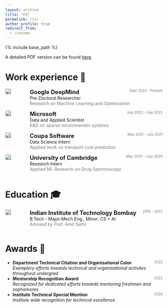 ```yaml
---
layout: archive
title: "CV"
permalink: /cv/
author_profile: true
redirect_from:
  - /resume
---
```


{% include base_path %}

<!-- taken from https://emiliendupont.github.io/resume/  -->

A detailed PDF version can be found [here](https://drive.google.com/drive/u/3/folders/1KlZIHCH-A5XUqeryhVpinWZKpyCFA32Q).


Work experience 💼
======
<!-- Vector -->
<div style="display:flex;">

  <div style="flex:0.5; padding-right:5%">
    <img src="{{ site.url }}/images/resume/gdm.jpg" style="align:left; border: 1px solid #d3d3d3; border-style: outset;">
  </div>

  <div style="flex:4;">
    <p style="margin:0px">
      <b style="font-size: 130%;">Google DeepMind</b>
      <span style="float:right; font-size:80%; color:#7a7a7a;">Sept 2023 - Present</span>
    </p>
    Pre-Doctoral Researcher
    <div style="color:#7a7a7a">
      Research on Machine Learning and Optimization
    </div>
  </div>
</div>
 <hr style="height:1em; margin:0em; visibility:hidden;" />

<!-- resident -->
<div style="display:flex;">

  <div style="flex:0.5; padding-right:5%">
    <img src="{{ site.url }}/images/resume/msft.png" style="align:left; border: 1px solid #d3d3d3; border-style: outset;">
  </div>

  <div style="flex:4;">
    <p style="margin:0px">
      <b style="font-size: 130%;">Microsoft</b>
      <span style="float:right; font-size:80%; color:#7a7a7a;">July 2022 - Sep 2023</span>
    </p>
    Data and Applied Scientist
    <div style="color:#7a7a7a">
      R&D on sparse recommender systems
    </div>
  </div>
</div>
 <hr style="height:1em; margin:0em; visibility:hidden;" />

<!-- UVA -->
<div style="display:flex;">

  <div style="flex:0.5; padding-right:5%">
    <img src="{{ site.url }}/images/resume/coupa.jpeg" style="align:left; border: 1px solid #d3d3d3; border-style: outset;">
  </div>

  <div style="flex:4;">
    <p style="margin:0px">
      <b style="font-size: 130%;">Coupa Software</b>
      <span style="float:right; font-size:80%; color:#7a7a7a;">May 2021 - July 2021</span>
    </p>
    Data Science Intern
    <div style="color:#7a7a7a">
      Applied work on transport cost prediction
    </div>
  </div>
</div>
 <hr style="height:1em; margin:0em; visibility:hidden;" />

<!-- Grab -->
<div style="display:flex;">

  <div style="flex:0.5; padding-right:5%">
    <img src="{{ site.url }}/images/resume/cambridge.png" style="align:left; border: 1px solid #d3d3d3; border-style: outset;">
  </div>

  <div style="flex:4;">
    <p style="margin:0px">
      <b style="font-size: 130%;">University of Cambridge</b>
      <span style="float:right; font-size:80%; color:#7a7a7a;">May 2020 - July 2020</span>
    </p>
    Research Intern
    <div style="color:#7a7a7a">
      Applied ML Research on Drug Spectroscopy
    </div>
  </div>
</div>
 <hr style="height:1em; margin:0em; visibility:hidden;" />

<!-- UBC -->
<!-- <div style="display:flex;">

  <div style="flex:0.5; padding-right:5%">
    <img src="{{ site.url }}/images/resume/ubc.png" style="align:left; border: 1px solid #d3d3d3; border-style: outset;">
  </div>

  <div style="flex:4;">
    <p style="margin:0px">
      <b style="font-size: 130%;">SBS & University of British Columbia</b>
      <span style="float:right; font-size:80%; color:#7a7a7a;">Mar 2017 - Jun 2017</span>
    </p>
    Research Assistant
    <div style="color:#7a7a7a">
      I developed an algorithm that predicts room occupancy to develop smart heating
    </div>
  </div>
</div>
 <hr style="height:1em; margin:0em; visibility:hidden;" /> -->

<!-- EPFL -->
<!-- <div style="display:flex;">

  <div style="flex:0.5; padding-right:5%">
    <img src="{{ site.url }}/images/resume/epfl.png" style="align:left; border: 1px solid #d3d3d3; border-style: outset;">
  </div>

  <div style="flex:4;">
    <p style="margin:0px">
      <b style="font-size: 130%;">EPFL</b>
      <span style="float:right; font-size:80%; color:#7a7a7a;">Feb 2016 - Sep 2016</span>
    </p>
    Research Assistant (part-time)
    <div style="color:#7a7a7a">
      I developed an algorithm that analyzes mutations of 183 infants suffering from Sepsis
    </div>
  </div>
</div>
 <hr style="height:2em; margin:0em; visibility:hidden;" /> -->

Education 🎓
======

<!-- BTech -->
<div style="display:flex;">

  <div style="flex:0.5; padding-right:5%">
    <img src="{{ site.url }}/images/resume/iitb.png" style="align:left; border: 1px solid #d3d3d3; border-style: outset;">
  </div>

  <div style="flex:4;">
    <p style="margin:0px">
      <b style="font-size: 130%;">Indian Institute of Technology Bombay</b>
      <span style="float:right; font-size:80%; color:#7a7a7a;">2018 - 2022</span>
    </p>
    B.Tech - Major:Mech Eng., Minor: CS + AI 
    <div style="color:#7a7a7a">
      Advised by Prof. Amit Sethi
    </div>
  </div>
</div>
<hr style="height:1em; margin:0em; visibility:hidden;" />

Awards 🌟
======
<ul>
  <li>
    <b>Department Technical Citation and Organisational Color</b>
    <span style="float:right; font-size:80%; color:#7a7a7a;">2022</span> <br>
    <i>Exemplery efforts towards technical and organisational activites throughout undergrad</i>
  </li>

  <li>
    <b>Mentorship Recognition Award</b>
    <span style="float:right; font-size:80%; color:#7a7a7a;">2022</span> <br>
    <i>Recognized for dedicated efforts towards mentoring freshmen and sophomores</i>
  </li>

  <li>
    <b>Institute Technical Special Mention</b>
    <span style="float:right; font-size:80%; color:#7a7a7a;">2020</span> <br>
    <i>Institute wide recognition for technical excellence</i>
  </li>

  <!-- <li>
    <b>Silicon Valley Startup Camp</b>
    <span style="float:right; font-size:80%;color:#7a7a7a;">2018</span> <br>
    <i>Trip organized for rising Swiss entrepreneurs.</i>
  </li> -->

</ul>
